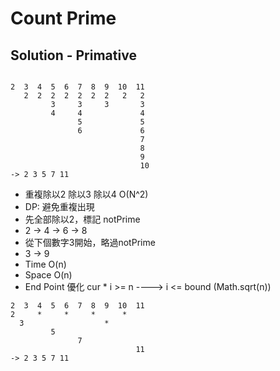 # Count Prime

## Solution - Primative 
```

2  3  4  5  6  7  8  9  10  11 
   2  2  2  2  2  2  2   2   2    
         3     3     3       3 
         4     4             4 
               5             5   
               6             6
                             7
                             8
                             9
                             10
-> 2 3 5 7 11
```

- 重複除以2 除以3 除以4 O(N^2)
- DP: 避免重複出現 
- 先全部除以2，標記 notPrime
- 2 -> 4 -> 6 -> 8
- 從下個數字3開始，略過notPrime
- 3 -> 9 
- Time O(n)
- Space O(n)
- End Point 優化 cur * i >= n  ----> i <= bound (Math.sqrt(n))

```
2  3  4  5  6  7  8  9  10  11 
2     *     *     *      *
  3                  *
         5     
               7            
                            11
-> 2 3 5 7 11
```